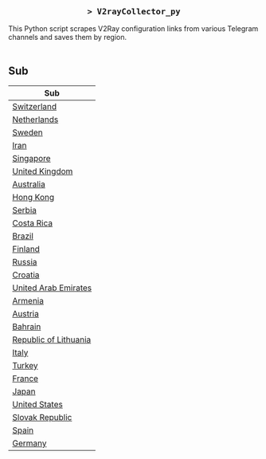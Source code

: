 <h3 align="center">
    <samp>&gt; V2rayCollector_py</samp>
</h3>

This Python script scrapes V2Ray configuration links from various Telegram channels and saves them by region.
<br>
<br>
## Sub
| Sub |
|-----|
| [Switzerland](https://raw.githubusercontent.com/freetomaid/Vxray-country/main/sub/Switzerland/config.txt) |
| [Netherlands](https://raw.githubusercontent.com/freetomaid/Vxray-country/main/sub/Netherlands/config.txt) |
| [Sweden](https://raw.githubusercontent.com/freetomaid/Vxray-country/main/sub/Sweden/config.txt) |
| [Iran](https://raw.githubusercontent.com/freetomaid/Vxray-country/main/sub/Iran/config.txt) |
| [Singapore](https://raw.githubusercontent.com/freetomaid/Vxray-country/main/sub/Singapore/config.txt) |
| [United Kingdom](https://raw.githubusercontent.com/freetomaid/Vxray-country/main/sub/United%20Kingdom/config.txt) |
| [Australia](https://raw.githubusercontent.com/freetomaid/Vxray-country/main/sub/Australia/config.txt) |
| [Hong Kong](https://raw.githubusercontent.com/freetomaid/Vxray-country/main/sub/Hong%20Kong/config.txt) |
| [Serbia](https://raw.githubusercontent.com/freetomaid/Vxray-country/main/sub/Serbia/config.txt) |
| [Costa Rica](https://raw.githubusercontent.com/freetomaid/Vxray-country/main/sub/Costa%20Rica/config.txt) |
| [Brazil](https://raw.githubusercontent.com/freetomaid/Vxray-country/main/sub/Brazil/config.txt) |
| [Finland](https://raw.githubusercontent.com/freetomaid/Vxray-country/main/sub/Finland/config.txt) |
| [Russia](https://raw.githubusercontent.com/freetomaid/Vxray-country/main/sub/Russia/config.txt) |
| [Croatia](https://raw.githubusercontent.com/freetomaid/Vxray-country/main/sub/Croatia/config.txt) |
| [United Arab Emirates](https://raw.githubusercontent.com/freetomaid/Vxray-country/main/sub/United%20Arab%20Emirates/config.txt) |
| [Armenia](https://raw.githubusercontent.com/freetomaid/Vxray-country/main/sub/Armenia/config.txt) |
| [Austria](https://raw.githubusercontent.com/freetomaid/Vxray-country/main/sub/Austria/config.txt) |
| [Bahrain](https://raw.githubusercontent.com/freetomaid/Vxray-country/main/sub/Bahrain/config.txt) |
| [Republic of Lithuania](https://raw.githubusercontent.com/freetomaid/Vxray-country/main/sub/Republic%20of%20Lithuania/config.txt) |
| [Italy](https://raw.githubusercontent.com/freetomaid/Vxray-country/main/sub/Italy/config.txt) |
| [Turkey](https://raw.githubusercontent.com/freetomaid/Vxray-country/main/sub/Turkey/config.txt) |
| [France](https://raw.githubusercontent.com/freetomaid/Vxray-country/main/sub/France/config.txt) |
| [Japan](https://raw.githubusercontent.com/freetomaid/Vxray-country/main/sub/Japan/config.txt) |
| [United States](https://raw.githubusercontent.com/freetomaid/Vxray-country/main/sub/United%20States/config.txt) |
| [Slovak Republic](https://raw.githubusercontent.com/freetomaid/Vxray-country/main/sub/Slovak%20Republic/config.txt) |
| [Spain](https://raw.githubusercontent.com/freetomaid/Vxray-country/main/sub/Spain/config.txt) |
| [Germany](https://raw.githubusercontent.com/freetomaid/Vxray-country/main/sub/Germany/config.txt) |
























































































































































































































































































































































































































































































































































































































































































































































































































































































































































































































































































































































































































































































































































































































































































































































































































































































































































































































































































































































































































































































































































































































































































































































































































































































































































































































































































































































































































































































































































































































































































































































































































































































































































































































































































































































































































































































































































































































































































































































































































































































































































































































































































